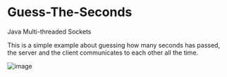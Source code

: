 # Guess-The-Seconds
Java Multi-threaded Sockets

This is a simple example about guessing how many seconds has passed, the server and the client communicates to each other all the time.

![image](https://user-images.githubusercontent.com/81707462/150691380-d74d47a2-c500-4d56-bd0b-97907a1cda41.png)
